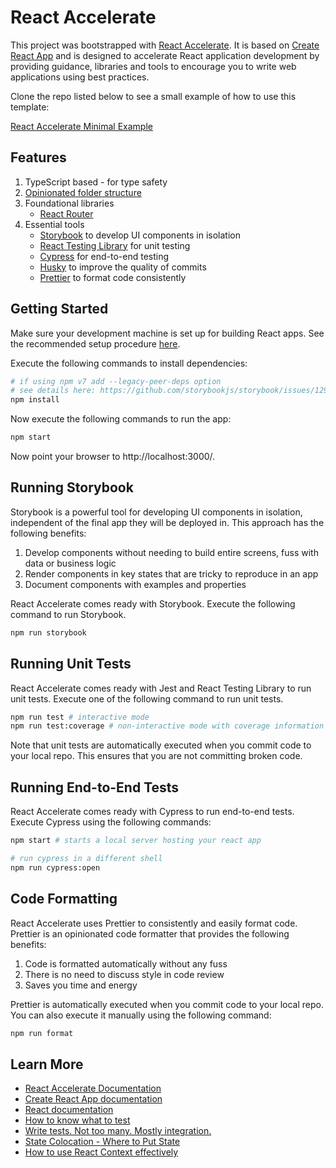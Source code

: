 # React Accelerate

This project was bootstrapped with
[React Accelerate](https://github.com/PublicisSapient/cra-template-accelerate).
It is based on [Create React App](https://github.com/facebook/create-react-app)
and is designed to accelerate React application development by providing
guidance, libraries and tools to encourage you to write web applications using
best practices.

Clone the repo listed below to see a small example of how to use this template:

[React Accelerate Minimal Example](https://github.com/PublicisSapient/react-accelerate-minimal-example)

## Features

1. TypeScript based - for type safety
2. [Opinionated folder structure](docs/folder-structure.md)
3. Foundational libraries
   - [React Router](https://reactrouter.com/)
4. Essential tools
   - [Storybook](https://storybook.js.org/) to develop UI components in
     isolation
   - [React Testing Library](https://testing-library.com/) for unit testing
   - [Cypress](https://www.cypress.io/) for end-to-end testing
   - [Husky](https://typicode.github.io/husky) to improve the quality of commits
   - [Prettier](https://prettier.io/) to format code consistently

## Getting Started

Make sure your development machine is set up for building React apps. See the
recommended setup procedure [here](docs/dev-machine-setup.md).

Execute the following commands to install dependencies:

```sh
# if using npm v7 add --legacy-peer-deps option
# see details here: https://github.com/storybookjs/storybook/issues/12983
npm install
```

Now execute the following commands to run the app:

```sh
npm start
```

Now point your browser to http://localhost:3000/.

## Running Storybook

Storybook is a powerful tool for developing UI components in isolation,
independent of the final app they will be deployed in. This approach has the
following benefits:

1. Develop components without needing to build entire screens, fuss with data or
   business logic
2. Render components in key states that are tricky to reproduce in an app
3. Document components with examples and properties

React Accelerate comes ready with Storybook. Execute the following command to
run Storybook.

```sh
npm run storybook
```

## Running Unit Tests

React Accelerate comes ready with Jest and React Testing Library to run unit
tests. Execute one of the following command to run unit tests.

```sh
npm run test # interactive mode
npm run test:coverage # non-interactive mode with coverage information
```

Note that unit tests are automatically executed when you commit code to your
local repo. This ensures that you are not committing broken code.

## Running End-to-End Tests

React Accelerate comes ready with Cypress to run end-to-end tests. Execute
Cypress using the following commands:

```sh
npm start # starts a local server hosting your react app

# run cypress in a different shell
npm run cypress:open
```

## Code Formatting

React Accelerate uses Prettier to consistently and easily format code. Prettier
is an opinionated code formatter that provides the following benefits:

1. Code is formatted automatically without any fuss
2. There is no need to discuss style in code review
3. Saves you time and energy

Prettier is automatically executed when you commit code to your local repo. You
can also execute it manually using the following command:

```sh
npm run format
```

## Learn More

- [React Accelerate Documentation](docs)
- [Create React App documentation](https://facebook.github.io/create-react-app/docs/getting-started)
- [React documentation](https://reactjs.org/)
- [How to know what to test](https://kentcdodds.com/blog/how-to-know-what-to-test)
- [Write tests. Not too many. Mostly integration.](https://kentcdodds.com/blog/write-tests)
- [State Colocation - Where to Put State](https://kentcdodds.com/blog/state-colocation-will-make-your-react-app-faster)
- [How to use React Context effectively](https://kentcdodds.com/blog/how-to-use-react-context-effectively)
